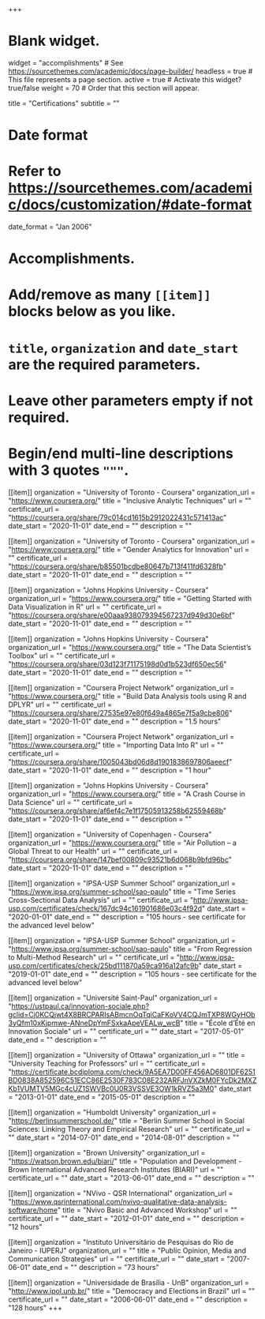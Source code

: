 +++
# Blank widget.
widget = "accomplishments"  # See https://sourcethemes.com/academic/docs/page-builder/
headless = true  # This file represents a page section.
active = true  # Activate this widget? true/false
weight = 70  # Order that this section will appear.

title = "Certifications"
subtitle = ""

# Date format
#   Refer to https://sourcethemes.com/academic/docs/customization/#date-format
date_format = "Jan 2006"

# Accomplishments.
#   Add/remove as many `[[item]]` blocks below as you like.
#   `title`, `organization` and `date_start` are the required parameters.
#   Leave other parameters empty if not required.
#   Begin/end multi-line descriptions with 3 quotes `"""`.

[[item]]
  organization = "University of Toronto - Coursera"
  organization_url = "https://www.coursera.org/"
  title = "Inclusive Analytic Techniques"
  url = ""
  certificate_url = "https://coursera.org/share/79c014cd1615b2912022431c571413ac"
  date_start = "2020-11-01"
  date_end = ""
  description = ""

[[item]]
  organization = "University of Toronto - Coursera"
  organization_url = "https://www.coursera.org/"
  title = "Gender Analytics for Innovation"
  url = ""
  certificate_url = "https://coursera.org/share/b85501bcdbe80647b713f411fd6328fb"
  date_start = "2020-11-01"
  date_end = ""
  description = ""

[[item]]
  organization = "Johns Hopkins University - Coursera"
  organization_url = "https://www.coursera.org/"
  title = "Getting Started with Data Visualization in R"
  url = ""
  certificate_url = "https://coursera.org/share/e00aaa938079394567237d949d30e6bf"
  date_start = "2020-11-01"
  date_end = ""
  description = ""

[[item]]
  organization = "Johns Hopkins University - Coursera"
  organization_url = "https://www.coursera.org/"
  title = "The Data Scientist’s Toolbox"
  url = ""
  certificate_url = "https://coursera.org/share/03d123f71175198d0d1b523df650ec56"
  date_start = "2020-11-01"
  date_end = ""
  description = ""

[[item]]
  organization = "Coursera Project Network"
  organization_url = "https://www.coursera.org/"
  title = "Build Data Analysis tools using R and DPLYR"
  url = ""
  certificate_url = "https://coursera.org/share/27535e97e80f649a4865e7f5a9cbe806"
  date_start = "2020-11-01"
  date_end = ""
  description = "1.5 hours"

[[item]]
  organization = "Coursera Project Network"
  organization_url = "https://www.coursera.org/"
  title = "Importing Data Into R"
  url = ""
  certificate_url = "https://coursera.org/share/1005043bd06d8d1901838697806aeecf"
  date_start = "2020-11-01"
  date_end = ""
  description = "1 hour"
  
[[item]]
  organization = "Johns Hopkins University - Coursera"
  organization_url = "https://www.coursera.org/"
  title = "A Crash Course in Data Science"
  url = ""
  certificate_url = "https://coursera.org/share/af6ef4c7e1f17505913258b62559468b"
  date_start = "2020-11-01"
  date_end = ""
  description = ""
  
[[item]]
  organization = "University of Copenhagen - Coursera"
  organization_url = "https://www.coursera.org/"
  title = "Air Pollution – a Global Threat to our Health"
  url = ""
  certificate_url = "https://coursera.org/share/147bef00809c93521b6d068b9bfd96bc"
  date_start = "2020-11-01"
  date_end = ""
  description = ""
  
[[item]]
  organization = "IPSA-USP Summer School"
  organization_url = "https://www.ipsa.org/summer-school/sao-paulo"
  title = "Time Series Cross-Sectional Data Analysis"
  url = ""
  certificate_url = "http://www.ipsa-usp.com/certificates/check/167dc94c161901686e03c4f92d"
  date_start = "2020-01-01"
  date_end = ""
  description = "105 hours - see certificate for the advanced level below"

[[item]]
  organization = "IPSA-USP Summer School"
  organization_url = "https://www.ipsa.org/summer-school/sao-paulo"
  title = "From Regression to Multi-Method Research"
  url = ""
  certificate_url = "http://www.ipsa-usp.com/certificates/check/25bd111870a59ca916a12afc9b"
  date_start = "2019-01-01"
  date_end = ""
  description = "105 hours - see certificate for the advanced level below"
  
[[item]]
  organization = "Université Saint-Paul"
  organization_url = "https://ustpaul.ca/innovation-sociale.php?gclid=Cj0KCQjwt4X8BRCPARIsABmcnOqTqiCaFKoVV4CQJmTXP8WGyHOb3yQfm10xKjpmwe-ANneDpYmFSxkaApeVEALw_wcB"
  title = "École d’Été en Innovation Sociale"
  url = ""
  certificate_url = ""
  date_start = "2017-05-01"
  date_end = ""
  description = ""

[[item]]
  organization = "University of Ottawa"
  organization_url = ""
  title = "University Teaching for Professors"
  url = ""
  certificate_url = "https://certificate.bcdiploma.com/check/9A5EA7D00FF456AD6801DF6251BD0838A852596C51ECC86E2530F783C08E232ARFJnVXZkM0FYcDk2MXZKb1VUMTV5MGc4cUZ1SWVBc0U0R3VSSVE3OW1kRVZ5a3M0"
  date_start = "2013-01-01"
  date_end = "2015-05-01"
  description = ""
  
[[item]]
  organization = "Humboldt University"
  organization_url = "https://berlinsummerschool.de/"
  title = "Berlin Summer School in Social Sciences: Linking Theory and Empirical Research"
  url = ""
  certificate_url = ""
  date_start = "2014-07-01"
  date_end = "2014-08-01"
  description = ""

[[item]]
  organization = "Brown University"
  organization_url = "https://watson.brown.edu/biari/"
  title = "Population and Development - Brown International Advanced Research Institutes (BIARI)"
  url = ""
  certificate_url = ""
  date_start = "2013-06-01"
  date_end = ""
  description = ""
  
[[item]]
  organization = "NVivo - QSR International"
  organization_url = "https://www.qsrinternational.com/nvivo-qualitative-data-analysis-software/home"
  title = "Nvivo Basic and Advanced Workshop"
  url = ""
  certificate_url = ""
  date_start = "2012-01-01"
  date_end = ""
  description = "12 hours"
  
  [[item]]
  organization = "Instituto Universitário de Pesquisas do Rio de Janeiro - IUPERJ"
  organization_url = ""
  title = "Public Opinion, Media and Communication Strategies"
  url = ""
  certificate_url = ""
  date_start = "2007-06-01"
  date_end = ""
  description = "73 hours"
  
  [[item]]
  organization = "Universidade de Brasília - UnB"
  organization_url = "http://www.ipol.unb.br/"
  title = "Democracy and Elections in Brazil"
  url = ""
  certificate_url = ""
  date_start = "2006-06-01"
  date_end = ""
  description = "128 hours"
+++

